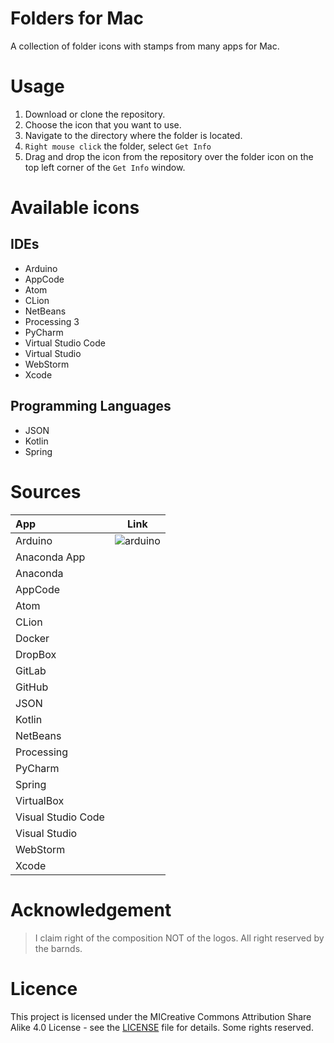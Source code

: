 # Folders for Mac
A collection of folder icons with stamps from many apps for Mac.

# Usage
1. Download or clone the repository.
2. Choose the icon that you want to use.
3. Navigate to the directory where the folder is located.
4. ```Right mouse click``` the folder, select ```Get Info```
5. Drag and drop the icon from the repository over the folder icon on the top left corner of the ```Get Info``` window.

# Available icons

## IDEs

* Arduino
* AppCode
* Atom
* CLion
* NetBeans
* Processing 3
* PyCharm
* Virtual Studio Code
* Virtual Studio 
* WebStorm
* Xcode

## Programming Languages
* JSON
* Kotlin
* Spring

# Sources
|      App     |  Link  |
| :---------- | ------ |
| Arduino      | ![arduino](./arduinofolder.icns)|
| Anaconda App |  |
| Anaconda     |  |
| AppCode      |  |
| Atom         |  |
| CLion        |  |
| Docker       |  |
| DropBox      |  |
| GitLab       |  |
| GitHub       |  |
| JSON         |  |
| Kotlin       |  |
| NetBeans     |  |
| Processing   |  |
| PyCharm      |  |
| Spring       |  |
| VirtualBox   |  |
| Visual Studio Code|  |
| Visual Studio|  |
| WebStorm     |  |
| Xcode        |  |

# Acknowledgement
> I claim right of the composition NOT of the logos. All right reserved by the barnds.

# Licence
This project is licensed under the MICreative Commons Attribution Share Alike 4.0 License - see the [LICENSE](./licence.md) file for details. Some rights reserved.